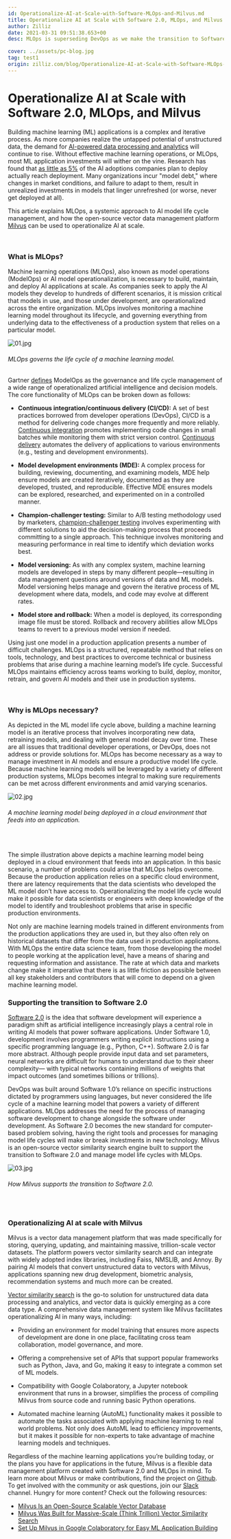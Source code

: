 ```yaml
---
id: Operationalize-AI-at-Scale-with-Software-MLOps-and-Milvus.md
title: Operationalize AI at Scale with Software 2.0, MLOps, and Milvus
author: Zilliz
date: 2021-03-31 09:51:38.653+00
desc: MLOps is superseding DevOps as we make the transition to Software 2.0. Find  what model operations is, and how the open-source vector database Milvus supports it.

cover: ../assets/pc-blog.jpg
tag: test1
origin: zilliz.com/blog/Operationalize-AI-at-Scale-with-Software-MLOps-and-Milvus
---
```


# Operationalize AI at Scale with Software 2.0, MLOps, and Milvus

Building machine learning (ML) applications is a complex and iterative process. As more companies realize the untapped potential of unstructured data, the demand for [AI-powered data processing and analytics](https://zilliz.com/blog/Thanks-to-Milvus-Anyone-Can-Build-a-Vector-Database-for-1-Billion-Images) will continue to rise. Without effective machine learning operations, or MLOps, most ML application investments will wither on the vine. Research has found that [as little as 5%](https://www.forbes.com/sites/cognitiveworld/2020/03/31/modelops-is-the-key-to-enterprise-ai/?sh=44c0f5066f5a) of the AI adoptions companies plan to deploy actually reach deployment. Many organizations incur "model debt," where changes in market conditions, and failure to adapt to them, result in unrealized investments in models that linger unrefreshed (or worse, never get deployed at all).

This article explains MLOps, a systemic approach to AI model life cycle management, and how the open-source vector data management platform [Milvus](https://milvus.io/) can be used to operationalize AI at scale.

<br/>

### What is MLOps?

Machine learning operations (MLOps), also known as model operations (ModelOps) or AI model operationalization, is necessary to build, maintain, and deploy AI applications at scale. As companies seek to apply the AI models they develop to hundreds of different scenarios, it is mission critical that models in use, and those under development, are operationalized across the entire organization. MLOps involves monitoring a machine learning model throughout its lifecycle, and governing everything from underlying data to the effectiveness of a production system that relies on a particular model.

![01.jpg](https://zilliz-cms.s3.us-west-2.amazonaws.com/01_362a07d156.jpg)

###### _MLOps governs the life cycle of a machine learning model._

Gartner [defines](https://www.gartner.com/en/information-technology/glossary/modelops) ModelOps as the governance and life cycle management of a wide range of operationalized artificial intelligence and decision models. The core functionality of MLOps can be broken down as follows:

- **Continuous integration/continuous delivery (CI/CD):** A set of best practices borrowed from developer operations (DevOps), CI/CD is a method for delivering code changes more frequently and more reliably. [Continuous integration](https://www.gartner.com/en/information-technology/glossary/continuous-integration-ci) promotes implementing code changes in small batches while monitoring them with strict version control. [Continuous delivery](https://www.gartner.com/smarterwithgartner/5-steps-to-master-continuous-delivery/) automates the delivery of applications to various environments (e.g., testing and development environments).

- **Model development environments (MDE):** A complex process for building, reviewing, documenting, and examining models, MDE help ensure models are created iteratively, documented as they are developed, trusted, and reproducible. Effective MDE ensures models can be explored, researched, and experimented on in a controlled manner.

- **Champion-challenger testing:** Similar to A/B testing methodology used by marketers, [champion-challenger testing](https://medium.com/decision-automation/what-is-champion-challenger-and-how-does-it-enable-choosing-the-right-decision-f57b8b653149) involves experimenting with different solutions to aid the decision-making process that proceeds committing to a single approach. This technique involves monitoring and measuring performance in real time to identify which deviation works best.

- **Model versioning:** As with any complex system, machine learning models are developed in steps by many different people—resulting in data management questions around versions of data and ML models. Model versioning helps manage and govern the iterative process of ML development where data, models, and code may evolve at different rates.

- **Model store and rollback:** When a model is deployed, its corresponding image file must be stored. Rollback and recovery abilities allow MLOps teams to revert to a previous model version if needed.

Using just one model in a production application presents a number of difficult challenges. MLOps is a structured, repeatable method that relies on tools, technology, and best practices to overcome technical or business problems that arise during a machine learning model’s life cycle. Successful MLOps maintains efficiency across teams working to build, deploy, monitor, retrain, and govern AI models and their use in production systems.

<br/>

### Why is MLOps necessary?

As depicted in the ML model life cycle above, building a machine learning model is an iterative process that involves incorporating new data, retraining models, and dealing with general model decay over time. These are all issues that traditional developer operations, or DevOps, does not address or provide solutions for. MLOps has become necessary as a way to manage investment in AI models and ensure a productive model life cycle. Because machine learning models will be leveraged by a variety of different production systems, MLOps becomes integral to making sure requirements can be met across different environments and amid varying scenarios.

![02.jpg](https://zilliz-cms.s3.us-west-2.amazonaws.com/02_403e7f2fe2.jpg)

###### _A machine learning model being deployed in a cloud environment that feeds into an application._

<br/>

The simple illustration above depicts a machine learning model being deployed in a cloud environment that feeds into an application. In this basic scenario, a number of problems could arise that MLOps helps overcome. Because the production application relies on a specific cloud environment, there are latency requirements that the data scientists who developed the ML model don’t have access to. Operationalizing the model life cycle would make it possible for data scientists or engineers with deep knowledge of the model to identify and troubleshoot problems that arise in specific production environments.

Not only are machine learning models trained in different environments from the production applications they are used in, but they also often rely on historical datasets that differ from the data used in production applications. With MLOps the entire data science team, from those developing the model to people working at the application level, have a means of sharing and requesting information and assistance. The rate at which data and markets change make it imperative that there is as little friction as possible between all key stakeholders and contributors that will come to depend on a given machine learning model.

### Supporting the transition to Software 2.0

[Software 2.0](https://karpathy.medium.com/software-2-0-a64152b37c35) is the idea that software development will experience a paradigm shift as artificial intelligence increasingly plays a central role in writing AI models that power software applications. Under Software 1.0, development involves programmers writing explicit instructions using a specific programming language (e.g., Python, C++). Software 2.0 is far more abstract. Although people provide input data and set parameters, neural networks are difficult for humans to understand due to their sheer complexity— with typical networks containing millions of weights that impact outcomes (and sometimes billions or trillions).

DevOps was built around Software 1.0’s reliance on specific instructions dictated by programmers using languages, but never considered the life cycle of a machine learning model that powers a variety of different applications. MLOps addresses the need for the process of managing software development to change alongside the software under development. As Software 2.0 becomes the new standard for computer-based problem solving, having the right tools and processes for managing model life cycles will make or break investments in new technology. Milvus is an open-source vector similarity search engine built to support the transition to Software 2.0 and manage model life cycles with MLOps.

![03.jpg](https://zilliz-cms.s3.us-west-2.amazonaws.com/03_c63c501995.jpg)

###### _How Milvus supports the transition to Software 2.0._

<br/>

### Operationalizing AI at scale with Milvus

Milvus is a vector data management platform that was made specifically for storing, querying, updating, and maintaining massive, trillion-scale vector datasets. The platform powers vector similarity search and can integrate with widely adopted index libraries, including Faiss, NMSLIB, and Annoy. By pairing AI models that convert unstructured data to vectors with Milvus, applications spanning new drug development, biometric analysis, recommendation systems and much more can be created.

[Vector similarity search](https://blog.milvus.io/vector-similarity-search-hides-in-plain-view-654f8152f8ab) is the go-to solution for unstructured data data processing and analytics, and vector data is quickly emerging as a core data type. A comprehensive data management system like Milvus facilitates operationalizing AI in many ways, including:

- Providing an environment for model training that ensures more aspects of development are done in one place, facilitating cross team collaboration, model governance, and more.

- Offering a comprehensive set of APIs that support popular frameworks such as Python, Java, and Go, making it easy to integrate a common set of ML models.

- Compatibility with Google Colaboratory, a Jupyter notebook environment that runs in a browser, simplifies the process of compiling Milvus from source code and running basic Python operations.

- Automated machine learning (AutoML) functionality makes it possible to automate the tasks associated with applying machine learning to real world problems. Not only does AutoML lead to efficiency improvements, but it makes it possible for non-experts to take advantage of machine learning models and techniques.

Regardless of the machine learning applications you’re building today, or the plans you have for applications in the future, Milvus is a flexible data management platform created with Software 2.0 and MLOps in mind. To learn more about Milvus or make contributions, find the project on [Github](https://github.com/milvus-io). To get involved with the community or ask questions, join our [Slack](https://join.slack.com/t/milvusio/shared_invite/zt-e0u4qu3k-bI2GDNys3ZqX1YCJ9OM~GQ) channel. Hungry for more content? Check out the following resources:

- [Milvus Is an Open-Source Scalable Vector Database](https://zilliz.com/blog/Milvus-Is-an-Open-Source-Scalable-Vector-Database)
- [Milvus Was Built for Massive-Scale (Think Trillion) Vector Similarity Search](https://zilliz.com/blog/Milvus-Was-Built-for-Massive-Scale-Think-Trillion-Vector-Similarity-Search)
- [Set Up Milvus in Google Colaboratory for Easy ML Application Building](https://zilliz.com/blog/Set-Up-Milvus-in-Google-Colaboratory-for-Easy-ML-Application-Building)
